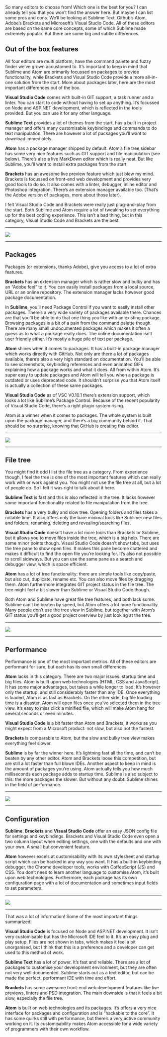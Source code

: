 So many editors to choose from! Which one is the best for you? 
I can already tell you that you won’t find the answer here. But maybe I can list some pros and cons. 
We’ll be looking at Sublime Text, Github’s Atom, Adobe’s Brackets and Microsoft’s Visual Studio Code. 
All of these editors are based on the same core concepts, some of which Sublime made extremely popular. 
But there are some big and subtle differences.

## Out of the box features

All four editors are multi platform, have the command palette and fuzzy finder we’ve grown accustomed to. 
It’s important to keep in mind that Sublime and Atom are primarily focussed on packages to provide functionality, 
while Brackets and Visual Studio Code provide a more all-in-one solution from the start. 
More about packages later, here are the most important differences out of the box.

**Visual Studio Code** comes with built-in GIT support, a task runner and a linter. 
You can start to code without having to set up anything. 
It’s focussed on Node and ASP.NET development, which is reflected in the tools provided. 
But you can use it for any other language.

**Sublime Text** provides a lot of themes from the start, 
has a built in project manager and offers many customisable keybindings and commands to do text manipulation. 
There are however a lot of packages you’ll want to download immediately.

**Atom** has a package manager shipped by default. 
Atom’s file tree sidebar has some very nice features such as GIT support and file manipulation (see below). 
There’s also a live MarkDown editor which is really neat. 
But like Sublime, you’ll want to install extra packages from the start.

**Brackets** has an awesome live preview feature which just blew my mind. 
Brackets is focussed on front-end web development and provides very good tools to do so. 
It also comes with a linter, debugger, inline editor and Photoshop integration. 
There’s an extension manager available too. (That’s the Adobe version of packages, more about those later).

I felt Visual Studio Code and Brackets were really just plug-and-play from the start. 
Both Sublime and Atom require a lot of tweaking to set everything up for the best coding experience. 
This isn’t a bad thing, but in this category, Visual Studio Code and Brackets are the best.

---

<p>
    <img src="/img/blog/editors/1.png" class="editor-badge"/>
</p>

---

## Packages

Packages (or extensions, thanks Adobe), give you access to a lot of extra features.

**Brackets** has an extension manager which is rather slow and bulky and has an “Adobe feel” to it. 
You can easily install packages from a local source, URL or an online repository. 
The extension manager lacks however good package documentation.

In **Sublime**, you’ll need Package Control if you want to easily install other packages. 
There’s a very wide variety of packages available there. 
Chances are that you’ll be able to do that one thing you like with an existing package. 
Browsing packages is a bit of a pain from the command palette though. 
There are many small undocumented packages which makes it often a guess as to what a package really does. 
The online documentation isn’t user friendly either. It’s mostly a huge pile of text per package.

**Atom** shines when it comes to packages. It has a built-in package manager which works directly with GitHub. 
Not only are there a lot of packages available, there’s also a very high standard on documentation. 
You’ll be able to see screenshots, keybinding references and even animated GIFs explaining how a package works and what it does. 
All from within Atom. It’s super easy to update packages and Atom will tell you when a package is outdated or uses deprecated code. 
It shouldn’t surprise you that Atom itself is actually a collection of these same packages.

**Visual Studio Code** as of VSC V0.10.1 there’s extension support, which looks a lot like Sublime’s Package Control.
Because of the recent popularity of Visual Studio Code, there's a right plugin system rising.

Atom is a winner when it comes to packages.
The whole system is built upon the package manager, and there’s a big community behind it. 
That should be no surprise, knowing that GitHub is creating this editor.

---

<p>
    <img src="/img/blog/editors/2.png" class="editor-badge"/>
</p>

---

## File tree

You might find it odd I list the file tree as a category. 
From experience though, I feel the tree is one of the most important features which can really work with or work against you. 
You might not use the file tree at all, but a lot of people do. 
So I felt it was right to talk about it here.

**Sublime Text** is fast and this is also reflected in the tree. 
It lacks however some important functionality related to file manipulation from the tree.

**Brackets** has a very bulky and slow tree. Opening folders and files takes a notable time. 
It also offers only the bare minimal tools like Sublime: 
new files and folders, renaming, deleting and revealing/searching files.

**Visual Studio Code** doesn’t have a lot more tools than Brackets or Sublime, 
but it allows you to move files inside the tree, which is a big help. 
There are some minor points though. Visual Studio Code doesn’t show tabs, but uses the tree pane to show open files. 
It makes this pane become cluttered and makes it difficult to find the open file you’re looking for. 
It’s also not possible to scroll sideways. 
But you can use the same pane as a search and debugger view, which is space efficient.

**Atom** has a lot of tree functionality: there are simple tools like copy/paste, 
but also cut, duplicate, rename etc. 
You can also move files by dragging them. 
Atom furthermore integrates GIT project status in the file tree. 
The tree might feel a bit slower than Sublime or Visual Studio Code though.

Both Atom and Sublime have great file tree features, and both lack some. 
Sublime can’t be beaten by speed, but Atom offers a lot more functionality. 
Many people don’t use the tree view in Sublime, 
but together with Atom’s GIT status you’ll get a good project overview by just looking at the tree.

---

<p>
    <img src="/img/blog/editors/3.png" class="editor-badge"/>
</p>

---

## Performance

Performance is one of the most important metrics. 
All of these editors are performant for sure, but each has its own small differences.

**Atom** lacks in this category. 
There are two major issues: startup time and big files. 
Atom is built upon web technologies (HTML, CSS and JavaScript). 
It has some major advantages, but takes a while longer to load. 
It’s however only the startup, and still considerably faster than any IDE. 
Once everything is loaded, Atom is as fast as Brackets. On the other side, big file loading time is a disaster. 
Atom will open files once you’ve selected them in the tree view. 
It’s easy to miss click a minified file, which will make Atom hang for several seconds or even minutes. 

**Visual Studio Code** is a bit faster than Atom and Brackets,
it works as you might expect from a Microsoft product: not slow, but also not the fastest.

**Brackets** is comparable to Atom, but the slow and bulky tree view makes everything feel slower.

**Sublime** is by far the winner here. 
It’s lightning fast all the time, and can’t be beaten by any other editor. 
Atom and Brackets loose this competition, but are still a lot faster than full blown IDEs. 
Another aspect to keep in mind is the amount of packages you’re using. 
Atom actually tells you how much milliseconds each package adds to startup time. 
Sublime is also subject to this: the more packages the slower. 
But without any doubt: Sublime shines in the field of performance.

---

<p>
    <img src="/img/blog/editors/4.png" class="editor-badge"/>
</p>

---

## Configuration

**Sublime**, **Brackets** and **Visual Studio Code** offer an easy JSON config file for settings and keybindings. 
Brackets and Visual Studio Code even open a two column layout when editing settings, one with the defaults and one with your own. 
A small but convenient feature.

**Atom** however excels at customisability with its own stylesheet and startup script which can be hacked in any way you want. 
It has a built-in keybinding debugger, the Chrome developer tools, works with CoffeeScript (JS) and CSS. 
You don’t need to learn another language to customise Atom, it’s built upon web technologies.
Furthermore, each package has its own configuration page with a lot of documentation and sometimes input fields to set parameters.

---

<p>
    <img src="/img/blog/editors/5.png" class="editor-badge"/>
</p>

---

That was a lot of information! Some of the most important things summarized:

**Visual Studio Code** is focused on Node and ASP.NET development. 
It isn’t very customisable but has the Microsoft IDE feel to it. 
It’s an easy plug and play setup. 
Files are not shown in tabs, which makes it feel a bit unorganised, 
but I think that this is a preference and a developer can get used to this method of work.

**Sublime Text** has a lot of power. It’s fast and reliable. 
There are a lot of packages to customise your development environment, 
but they are often not very well documented. Sublime starts out as a text editor, 
but can be made the perfect, performant IDE with time and effort.

**Brackets** has some awesome front-end web development features like live previews, linters and PSD integration. 
The main downside is that it feels a bit slow, especially the file tree.

**Atom** is built on web technologies and its packages. 
It’s offers a very nice interface for packages and configuration and is “hackable to the core”. 
It has some quirks still with performance, but there’s a very active community working on it. 
Its customisability makes Atom accessible for a wide variety of programmers with their own workflow.
